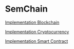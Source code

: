 # SemChain

[Implementation Blockchain](https://youtu.be/AH8kt0il67A)

[Implementation Cryptocurrency](https://youtu.be/3yTxsLz2-vA)

[Implementation Smart Contract](https://youtu.be/wDLiSGG1834)
